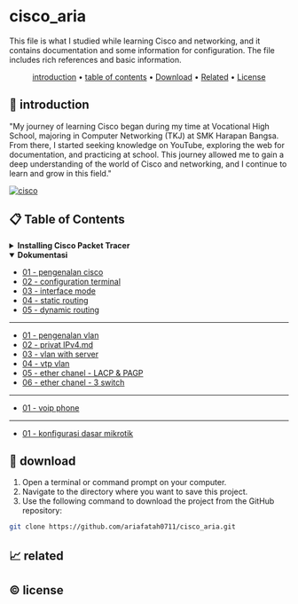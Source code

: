 # cisco_aria

This file is what I studied while learning Cisco and networking, and it contains documentation and some information for configuration. The file includes rich references and basic information.

<p align="center">
  <a href="#introduction">introduction</a> •
  <a href="#table-of-contents">table of contents</a> •
  <a href="#download">Download</a> •
  <a href="#related">Related</a> •
  <a href="#license">License</a>
</p>

<p id="introduction"></p>

## 🚀 introduction
"My journey of learning Cisco began during my time at Vocational High School, majoring in Computer Networking (TKJ) at SMK Harapan Bangsa. From there, I started seeking knowledge on YouTube, exploring the web for documentation, and practicing at school. This journey allowed me to gain a deep understanding of the world of Cisco and networking, and I continue to learn and grow in this field."

<p align="left"> <a href="#">
  <img alt="cisco" src="https://img.shields.io/badge/-Cisco-1BA0D7?style=flat-square&logo=cisco&logoColor=white" />
  </a>
</p>

<p id="table-of-contents"></p>

## 📋 Table of Contents
<details>
  <summary><b>Installing Cisco Packet Tracer</b></summary>

  1. **Download Cisco Packet Tracer**
    - Go to the [Cisco Networking Academy](https://www.netacad.com/) website.
    - Log in or create an account if you don't have one.
    - Once logged in, navigate to the Cisco Packet Tracer download page.
    - Download the appropriate version of Cisco Packet Tracer for your operating system (Linux, Windows, or macOS).
  2. **Install Cisco Packet Tracer**
    - Double-click the downloaded Cisco Packet Tracer installer (exe) file.
    - Follow the installation wizard, accepting the license agreement and specifying the installation location.
    - Click "Install" to begin the installation process.
  3. **Launch Cisco Packet Tracer**
    - Launch Cisco Packet Tracer from your applications menu
</details>

<details id="back" open>
  <summary><b>Dokumentasi</b></summary>

  - <a href="./cisco 01/README/01 - pengenalan cisco.md">01 - pengenalan cisco</a>
  - <a href="./cisco 01/README/02 - configuration terminal.md">02 - configuration terminal</a>
  - <a href="./cisco 01/README/03 - interface mode.md">03 - interface mode</a>
  - <a href="./cisco 01/README/04 - static routing.md">04 - static routing</a>
  - <a href="./cisco 01/README/05 - dynamic routing.md">05 - dynamic routing</a>
  ---
  - <a href="./cisco 02/README/01 - pengenalan vlan.md">01 - pengenalan vlan</a>
  - <a href="./cisco 02/README/02 - privat IPv4.md">02 - privat IPv4.md</a>
  - <a href="./cisco 02/README/03 - vlan with server.md">03 - vlan with server</a>
  - <a href="./cisco 02/README/04 - vtp vlan.md">04 - vtp vlan</a>
  - <a href="./cisco 02/README/05 - ether chanel - LACP & PAGP.md">05 - ether chanel - LACP & PAGP</a>
  - <a href="./cisco 02/README/06 - ether chanel - 3 switch.md">06 - ether chanel - 3 switch</a>
  ---
  - <a href="./cisco 03/README/01 - voip phone.md">01 - voip phone</a>
  ---
  - <a href="./winbox/01 - konfigurasi dasar mikrotik.md">01 - konfigurasi dasar mikrotik</a>
</details>

<p id="download"></p>

## 🔨 download

1. Open a terminal or command prompt on your computer.
2. Navigate to the directory where you want to save this project.
3. Use the following command to download the project from the GitHub repository:
```sh
git clone https://github.com/ariafatah0711/cisco_aria.git
```

<p id="related"></p>

## 📈 related

<p id="license"></p>

## ©️ license
